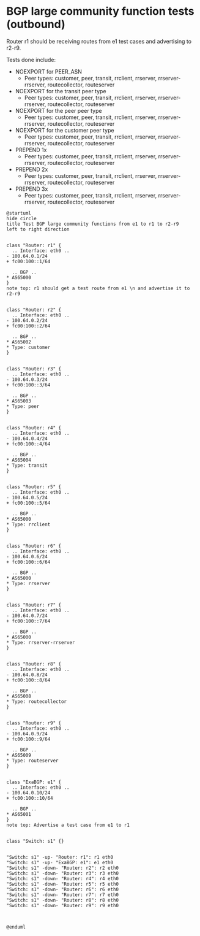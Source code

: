 # BGP large community function tests (outbound)

Router r1 should be receiving routes from e1 test cases and advertising to r2-r9.

Tests done include:
  * NOEXPORT for PEER_ASN
    * Peer types: customer, peer, transit, rrclient, rrserver, rrserver-rrserver, routecollector, routeserver
  * NOEXPORT for the transit peer type
    * Peer types: customer, peer, transit, rrclient, rrserver, rrserver-rrserver, routecollector, routeserver
  * NOEXPORT for the peer peer type
    * Peer types: customer, peer, transit, rrclient, rrserver, rrserver-rrserver, routecollector, routeserver
  * NOEXPORT for the customer peer type
    * Peer types: customer, peer, transit, rrclient, rrserver, rrserver-rrserver, routecollector, routeserver
  * PREPEND 1x
    * Peer types: customer, peer, transit, rrclient, rrserver, rrserver-rrserver, routecollector, routeserver
  * PREPEND 2x
    * Peer types: customer, peer, transit, rrclient, rrserver, rrserver-rrserver, routecollector, routeserver
  * PREPEND 3x
    * Peer types: customer, peer, transit, rrclient, rrserver, rrserver-rrserver, routecollector, routeserver

```plantuml
@startuml
hide circle
title Test BGP large community functions from e1 to r1 to r2-r9
left to right direction


class "Router: r1" {
  .. Interface: eth0 ..
- 100.64.0.1/24
+ fc00:100::1/64

  .. BGP ..
* AS65000
}
note top: r1 should get a test route from e1 \n and advertise it to r2-r9


class "Router: r2" {
  .. Interface: eth0 ..
- 100.64.0.2/24
+ fc00:100::2/64

  .. BGP ..
* AS65002
* Type: customer
}


class "Router: r3" {
  .. Interface: eth0 ..
- 100.64.0.3/24
+ fc00:100::3/64

  .. BGP ..
* AS65003
* Type: peer
}


class "Router: r4" {
  .. Interface: eth0 ..
- 100.64.0.4/24
+ fc00:100::4/64

  .. BGP ..
* AS65004
* Type: transit
}


class "Router: r5" {
  .. Interface: eth0 ..
- 100.64.0.5/24
+ fc00:100::5/64

  .. BGP ..
* AS65000
* Type: rrclient
}


class "Router: r6" {
  .. Interface: eth0 ..
- 100.64.0.6/24
+ fc00:100::6/64

  .. BGP ..
* AS65000
* Type: rrserver
}


class "Router: r7" {
  .. Interface: eth0 ..
- 100.64.0.7/24
+ fc00:100::7/64

  .. BGP ..
* AS65000
* Type: rrserver-rrserver
}


class "Router: r8" {
  .. Interface: eth0 ..
- 100.64.0.8/24
+ fc00:100::8/64

  .. BGP ..
* AS65008
* Type: routecollector
}


class "Router: r9" {
  .. Interface: eth0 ..
- 100.64.0.9/24
+ fc00:100::9/64

  .. BGP ..
* AS65009
* Type: routeserver
}


class "ExaBGP: e1" {
  .. Interface: eth0 ..
- 100.64.0.10/24
+ fc00:100::10/64

  .. BGP ..
* AS65001
}
note top: Advertise a test case from e1 to r1


class "Switch: s1" {}


"Switch: s1" -up- "Router: r1": r1 eth0
"Switch: s1" -up- "ExaBGP: e1": e1 eth0
"Switch: s1" -down- "Router: r2": r2 eth0
"Switch: s1" -down- "Router: r3": r3 eth0
"Switch: s1" -down- "Router: r4": r4 eth0
"Switch: s1" -down- "Router: r5": r5 eth0
"Switch: s1" -down- "Router: r6": r6 eth0
"Switch: s1" -down- "Router: r7": r7 eth0
"Switch: s1" -down- "Router: r8": r8 eth0
"Switch: s1" -down- "Router: r9": r9 eth0



@enduml
```
